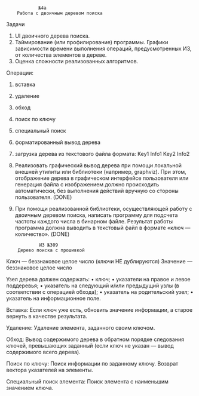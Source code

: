                 №4а 
        Работа с двоичным деревом поиска

Задачи
1. UI двоичного дерева поиска.
2. Таймирование (или профилирование) программы. Графики зависимости
времени выполнения операций, предусмотренных ИЗ, от количества элементов в дереве.
3. Оценка сложности реализованных алгоритмов.

Операции:
1. вставка
2. удаление
3. обход 
4. поиск по ключу
5. специальный поиск 
6. форматированный вывод дерева
7. загрузка дерева из текстового файла формата:
Key1
Info1
Key2
Info2

1. Реализовать графический вывод дерева при помощи локальной внешней утилиты или библиотеки (например, graphviz). При этом, отображение дерева в графическом интерфейсе пользователя или генерация файла с изображением должно происходить автоматически, без выполнения действий вручную со стороны пользователя. (DONE)
2. При помощи реализованной библиотеки, осуществляющей работу с двоичным деревом поиска, написать программу для подсчета частоты каждого числа в бинарном файле. Результат работы программа должна выводить в текстовый файл в формате «ключ — количество». (DONE)

                ИЗ №309 
        Дерево поиска с прошивкой

Ключ — беззнаковое целое число (ключи НЕ дублируются)
Значение — беззнаковое целое число

Узел дерева должен содержать:
• ключ;
• указатели на правое и левое поддеревья;
• указатель на следующий и/или предыдущий узлы (в соответствии с операцией обхода);
• указатель на родительский узел;
• указатель на информационное поле.

Вставка:
Если ключ уже есть, обновить значение информации, а старое вернуть в качестве результата.

Удаление:
Удаление элемента, заданного своим ключом.

Обход:
Вывод содержимого дерева в обратном порядке следования ключей, превышающих заданный
(если ключ не указан — вывод содержимого всего дерева).

Поиск по ключу:
Поиск информации по заданному ключу. Возврат вектора указателей на элементы.

Специальный поиск элемента:
Поиск элемента с наименьшим значением ключа.